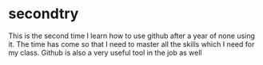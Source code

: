 # secondtry
This is the second time I learn how to use github after a year of none using it. 
The time has come so that I need to master all the skills which I need for my class. 
Github is also a very useful tool in the job as well
